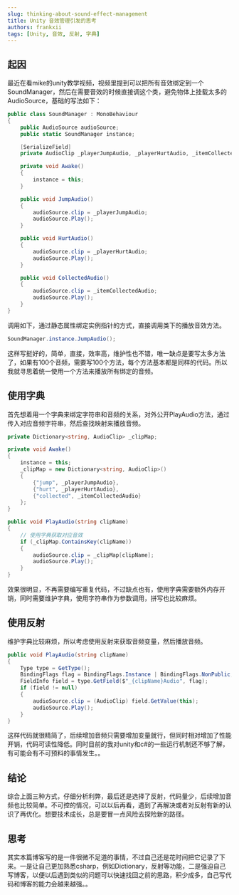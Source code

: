 ```yaml
---
slug: thinking-about-sound-effect-management
title: Unity 音效管理引发的思考
authors: frankxii
tags: [Unity, 音效, 反射, 字典]
---
```


## 起因
最近在看mike的unity教学视频，视频里提到可以把所有音效绑定到一个SoundManager，然后在需要音效的时候直接调这个类，避免物体上挂载太多的AudioSource，基础的写法如下：

```csharp
public class SoundManager : MonoBehaviour
{
    public AudioSource audioSource;
    public static SoundManager instance;

    [SerializeField]
    private AudioClip _playerJumpAudio, _playerHurtAudio, _itemCollectedAudio;

    private void Awake()
    {
        instance = this;
    }

    public void JumpAudio()
    {
        audioSource.clip = _playerJumpAudio;
        audioSource.Play();
    }

    public void HurtAudio()
    {
        audioSource.clip = _playerHurtAudio;
        audioSource.Play();
    }

    public void CollectedAudio()
    {
        audioSource.clip = _itemCollectedAudio;
        audioSource.Play();
    }
}
```
调用如下，通过静态属性绑定实例指针的方式，直接调用类下的播放音效方法。
```csharp
SoundManager.instance.JumpAudio();
```

这样写挺好的，简单，直接，效率高，维护性也不错，唯一缺点是要写太多方法了，如果有100个音频，需要写100个方法，每个方法基本都是同样的代码。所以我就寻思着统一使用一个方法来播放所有绑定的音频。

## 使用字典
首先想着用一个字典来绑定字符串和音频的关系，对外公开PlayAudio方法，通过传入对应音频字符串，然后查找映射来播放音频。
```csharp
private Dictionary<string, AudioClip> _clipMap;

private void Awake()
{
    instance = this;
    _clipMap = new Dictionary<string, AudioClip>()
    {
        {"jump", _playerJumpAudio},
        {"hurt", _playerHurtAudio},
        {"collected", _itemCollectedAudio}
    };
}

public void PlayAudio(string clipName)
{
    // 使用字典获取对应音效
    if (_clipMap.ContainsKey(clipName))
    {
        audioSource.clip = _clipMap[clipName];
        audioSource.Play();
    }
}
```
效果很明显，不再需要编写重复代码，不过缺点也有，使用字典需要额外内存开销，同时需要维护字典，使用字符串作为参数调用，拼写也比较麻烦。

## 使用反射
维护字典比较麻烦，所以考虑使用反射来获取音频变量，然后播放音频。
```csharp
public void PlayAudio(string clipName)
{
    Type type = GetType();
    BindingFlags flag = BindingFlags.Instance | BindingFlags.NonPublic;
    FieldInfo field = type.GetField($"_{clipName}Audio", flag);
    if (field != null)
    {
        audioSource.clip = (AudioClip) field.GetValue(this);
        audioSource.Play();
    }
}
```

这样代码就很精简了，后续增加音频只需要增加变量就行，但同时相对增加了性能开销，代码可读性降低。同时目前的我对unity和c#的一些运行机制还不够了解，有可能会有不可预料的事情发生。。

## 结论
综合上面三种方式，仔细分析利弊，最后还是选择了反射，代码量少，后续增加音频也比较简单。不可控的情况，可以以后再看，遇到了再解决或者对反射有新的认识了再优化。想要技术成长，总是要冒一点风险去探险新的路径。

## 思考
其实本篇博客写的是一件很微不足道的事情，不过自己还是花时间把它记录了下来。一是让自己更加熟悉csharp，例如Dictionary，反射等功能，二是强迫自己写博客，以便以后遇到类似的问题可以快速找回之前的思路，积少成多，自己写代码和博客的能力会越来越强。。
